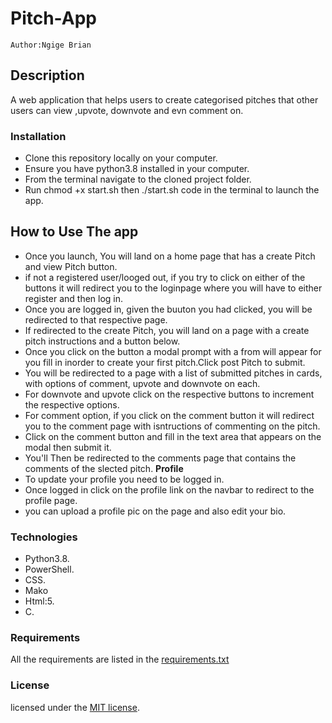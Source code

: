 # Pitch-App

    Author:Ngige Brian

## Description

A web application that helps users to create categorised pitches
that other users can view ,upvote, downvote and evn comment on.

### Installation

* Clone this repository locally on your computer.
* Ensure you have python3.8 installed in your computer.
* From the terminal navigate to the cloned project folder.
* Run chmod +x start.sh then ./start.sh code in the terminal to launch the app.

## How to Use The app

* Once you launch, You will land on a home page that has a create Pitch and view Pitch button.
* if not a registered user/looged out, if you try to click on either of the buttons it will redirect you to the loginpage where you will have to either register and then log in.
* Once you are logged in, given the buuton you had clicked, you will be redirected to that respective page.
* If redirected to the create Pitch, you will land on a page with a create pitch instructions and a button below.
* Once you click on the button a modal prompt with a from will appear for you fill in inorder to create your first pitch.Click post Pitch to submit.
* You will be redirected to a page with a list of submitted pitches in cards, with options of comment, upvote and downvote on each.
* For downvote and upvote click on the respective buttons to increment the respective options.
* For comment option, if you click on the comment button it will redirect you to the comment page with isntructions of commenting on the pitch.
* Click on the comment button and fill in the text area that appears on the modal then submit it.
* You'll Then be redirected to the comments page that contains the comments of the slected pitch.
**Profile**
* To update your profile you need to be logged in.
* Once logged in click on the profile link on the navbar to redirect to the profile page.
* you can upload a profile pic on the page and also edit your bio.

### Technologies

* Python3.8.
* PowerShell.
* CSS.
* Mako
* Html:5.
* C.

### Requirements

All the requirements are listed in the [requirements.txt](requirements.txt)

### License

licensed under the [MIT license](LICENSE).
